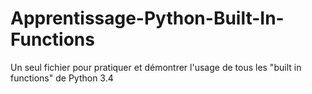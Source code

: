 # Apprentissage-Python-Built-In-Functions
Un seul fichier pour pratiquer et démontrer l'usage de tous les "built in functions" de Python 3.4
